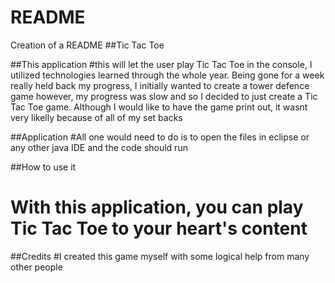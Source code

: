 # README
Creation of a README
##Tic Tac Toe

##This application 
#this will let the user play Tic Tac Toe in the console, I utilized technologies learned through the whole year. Being gone for a week really held back my progress, I initially wanted to create a tower defence game however, my progress was slow and so I decided to just create a Tic Tac Toe game. Although I would like to have the game print out, it wasnt very likelly because of all of my set backs

##Application
#All one would need to do is to open the files in eclipse or any other java IDE and the code should run

##How to use it
# With this application, you can play Tic Tac Toe to your heart's content 

##Credits
#I created this game myself with some logical help from many other people


